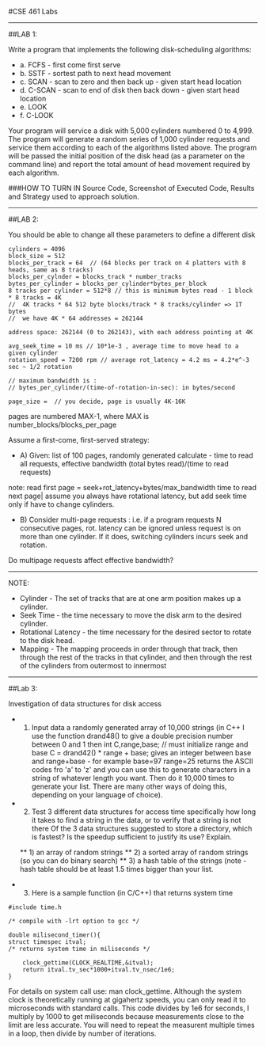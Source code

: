 #CSE 461 Labs

---

##LAB 1:

Write a program that implements the following disk-scheduling algorithms:
 * a. FCFS - first come first serve
 * b. SSTF - sortest path to next head movement
 * c. SCAN - scan to zero and then back up - given start head location
 * d. C-SCAN - scan to end of disk then back down - given start head location
 * e. LOOK 
 * f. C-LOOK 

Your program will service a disk with 5,000 cylinders numbered 0 to 4,999. The program will generate a random 
series of 1,000 cylinder requests and service them according to each of the algorithms listed above. The 
program will be passed the initial position of the disk head (as a parameter on the command line) and report 
the total amount of head movement required by each algorithm.

###HOW TO TURN IN
Source Code, Screenshot of Executed Code, Results and Strategy used to approach solution. 

---

##LAB 2:

You should be able to change all these parameters to define a different disk

```
cylinders = 4096 
block_size = 512
blocks_per_track = 64  // (64 blocks per track on 4 platters with 8 heads, same as 8 tracks)
blocks_per_cylnder = blocks_track * number_tracks
bytes_per_cylinder = blocks_per_cylinder*bytes_per_block
8 tracks per cylinder = 512*8 // this is minimum bytes read - 1 block * 8 tracks = 4K
//  4K tracks * 64 512 byte blocks/track * 8 tracks/cylinder => 1T bytes
//  we have 4K * 64 addresses = 262144

address space: 262144 (0 to 262143), with each address pointing at 4K

avg_seek_time = 10 ms // 10*1e-3 , average time to move head to a given cylinder
rotation_speed = 7200 rpm // average rot_latency = 4.2 ms = 4.2*e^-3 sec ~ 1/2 rotation

// maximum bandwidth is :
// bytes_per_cylinder/(time-of-rotation-in-sec): in bytes/second

page_size =  // you decide, page is usually 4K-16K

```
pages are numbered MAX-1, where MAX is number_blocks/blocks_per_page 

Assume a first-come, first-served strategy:

 * A) Given: list of 100 pages, randomly generated
	calculate - time to read all requests, 
	effective bandwidth (total bytes read)/(time to read requests)

 note: read first page = seek+rot_latency+bytes/max_bandwidth
	time to read next page| assume you always have rotational latency, but
	add seek time only if have to change cylinders.
	  
 * B) Consider multi-page requests : i.e. if a program requests N consecutive pages, rot. 
      latency can be ignored unless request is on more than one cylinder. If it does, switching 
      cylinders incurs seek and rotation.

Do multipage requests affect effective bandwidth?

---

NOTE:
 * Cylinder - The set of tracks that are at one arm position makes up a cylinder.
 * Seek Time - the time necessary to move the disk arm to the desired cylinder.
 * Rotational Latency - the time necessary for the desired sector to rotate to the disk head.
 * Mapping - The mapping proceeds in order through that track, then through the rest of the tracks in that cylinder, and then through the rest of the cylinders from outermost to innermost

---

##Lab 3:

Investigation of data structures for disk access

 * 1) Input data a randomly generated array of 10,000 strings 
 (in C++ I use the function drand48() to give a double precision number between 0 and 1 then 
	int C,range,base; // must initialize range and base
	C = drand42() * range + base;
  gives an integer between base and range+base - for example base=97 range=25 returns the
  ASCII codes fro 'a' to 'z' and you can use this to generate characters in a string of 
  whatever length you want. Then do it 10,000 times to generate your list. There are many
  other ways of doing this, depending on your language of choice).

 * 2) Test 3 different data structures for access time
   specifically how long it takes to find a string in the data, or to verify that a string is not there
   Of the 3 data structures suggested to store a directory, which is fastest? Is the
   speedup sufficient to justify its use? Explain.
    
    ** 1) an array of random strings
    ** 2) a sorted array of random strings (so you can do binary search)
    ** 3) a hash table of the strings (note - hash table should be at least 1.5 times bigger than your list.
   
 * 3) Here is a sample function (in C/C++) that returns system time
 
```
#include time.h

/* compile with -lrt option to gcc */

double milisecond_timer(){
struct timespec itval;
/* returns system time in miliseconds */

	clock_gettime(CLOCK_REALTIME,&itval);
	return itval.tv_sec*1000+itval.tv_nsec/1e6;
}
```
For details on system call use: man clock_gettime. Although the system clock is theoretically
running at gigahertz speeds, you can only read it to microseconds with standard calls. This
code divides by 1e6 for seconds, I multiply by 1000 to get miliseconds because measurements close to
the limit are less accurate. You will need to repeat the measurent multiple times in a loop, then
divide by number of iterations.


